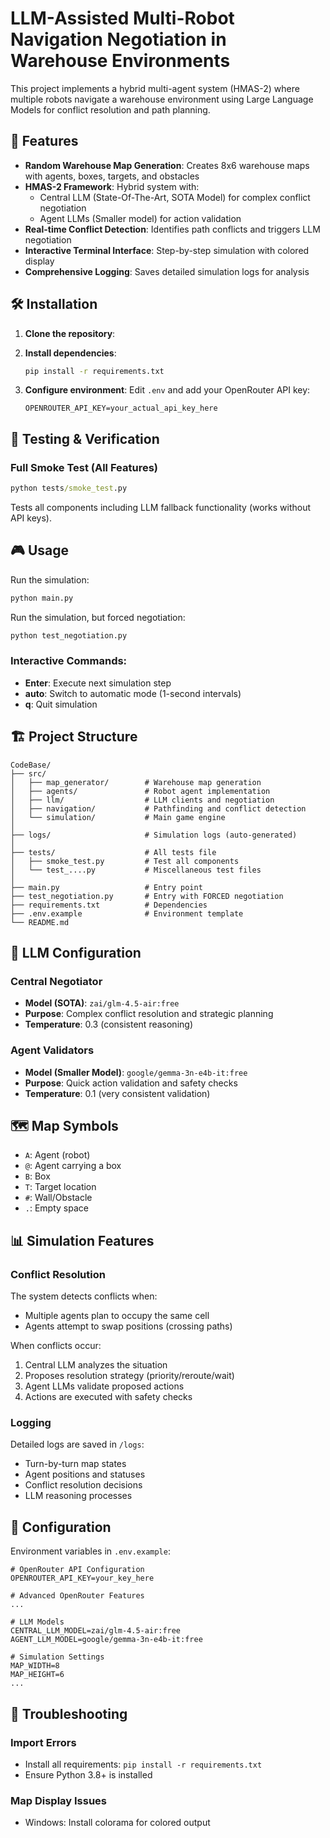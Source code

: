 # LLM-Assisted Multi-Robot Navigation Negotiation in Warehouse Environments

This project implements a hybrid multi-agent system (HMAS-2) where multiple robots navigate a warehouse environment using Large Language Models for conflict resolution and path planning.

## 🚀 Features

- **Random Warehouse Map Generation**: Creates 8x6 warehouse maps with agents, boxes, targets, and obstacles
- **HMAS-2 Framework**: Hybrid system with:
  - Central LLM (State-Of-The-Art, SOTA Model) for complex conflict negotiation
  - Agent LLMs (Smaller model) for action validation
- **Real-time Conflict Detection**: Identifies path conflicts and triggers LLM negotiation
- **Interactive Terminal Interface**: Step-by-step simulation with colored display
- **Comprehensive Logging**: Saves detailed simulation logs for analysis

## 🛠️ Installation

1. **Clone the repository**:

2. **Install dependencies**:
   ```cmd
   pip install -r requirements.txt
   ```

3. **Configure environment**:
   Edit `.env` and add your OpenRouter API key:
   ```
   OPENROUTER_API_KEY=your_actual_api_key_here
   ```

## 🧪 Testing & Verification


### Full Smoke Test (All Features)
```cmd
python tests/smoke_test.py
```
Tests all components including LLM fallback functionality (works without API keys).

## 🎮 Usage

Run the simulation:
```cmd
python main.py
```

Run the simulation, but forced negotiation:
```cmd
python test_negotiation.py
```

### Interactive Commands:
- **Enter**: Execute next simulation step
- **auto**: Switch to automatic mode (1-second intervals)
- **q**: Quit simulation

## 🏗️ Project Structure

```
CodeBase/
├── src/
│   ├── map_generator/        # Warehouse map generation
│   ├── agents/               # Robot agent implementation
│   ├── llm/                  # LLM clients and negotiation
│   ├── navigation/           # Pathfinding and conflict detection
│   └── simulation/           # Main game engine
│
├── logs/                     # Simulation logs (auto-generated)
│
├── tests/                    # All tests file
│   ├── smoke_test.py         # Test all components
│   └── test_....py           # Miscellaneous test files
│
├── main.py                   # Entry point
├── test_negotiation.py       # Entry with FORCED negotiation  
├── requirements.txt          # Dependencies
├── .env.example              # Environment template
└── README.md
```

## 🤖 LLM Configuration

### Central Negotiator
- **Model (SOTA)**: `zai/glm-4.5-air:free`
- **Purpose**: Complex conflict resolution and strategic planning
- **Temperature**: 0.3 (consistent reasoning)

### Agent Validators
- **Model (Smaller Model)**: `google/gemma-3n-e4b-it:free`
- **Purpose**: Quick action validation and safety checks
- **Temperature**: 0.1 (very consistent validation)

## 🗺️ Map Symbols

- `A`: Agent (robot)
- `@`: Agent carrying a box
- `B`: Box
- `T`: Target location
- `#`: Wall/Obstacle
- `.`: Empty space

## 📊 Simulation Features

### Conflict Resolution
The system detects conflicts when:
- Multiple agents plan to occupy the same cell
- Agents attempt to swap positions (crossing paths)

When conflicts occur:
1. Central LLM analyzes the situation
2. Proposes resolution strategy (priority/reroute/wait)
3. Agent LLMs validate proposed actions
4. Actions are executed with safety checks

### Logging
Detailed logs are saved in `/logs`:
- Turn-by-turn map states
- Agent positions and statuses
- Conflict resolution decisions
- LLM reasoning processes

## 🔧 Configuration

Environment variables in `.env.example`:
```env
# OpenRouter API Configuration
OPENROUTER_API_KEY=your_key_here

# Advanced OpenRouter Features
...

# LLM Models
CENTRAL_LLM_MODEL=zai/glm-4.5-air:free
AGENT_LLM_MODEL=google/gemma-3n-e4b-it:free

# Simulation Settings
MAP_WIDTH=8
MAP_HEIGHT=6
...
```

## 🚨 Troubleshooting

### Import Errors
- Install all requirements: `pip install -r requirements.txt`
- Ensure Python 3.8+ is installed

### Map Display Issues
- Windows: Install colorama for colored output
